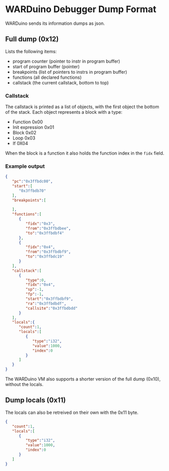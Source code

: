 # WARDuino Debugger Dump Format

WARDuino sends its information dumps as json.

## Full dump (0x12) 

Lists the following items:

- program counter (pointer to instr in program buffer)
- start of program buffer (pointer)
- breakpoints (list of pointers to instrs in program buffer)
- functions (all declared functions)
- callstack (the current callstack, bottom to top)

### Callstack

The callstack is printed as a list of objects, with the first object the bottom of the stack.
Each object represents a block with a type:

- Function 0x00
- Init expression 0x01
- Block 0x02
- Loop 0x03
- If 0X04

When the block is a function it also holds the function index in the `fidx` field.

### Example output

```json
{
   "pc":"0x3ffbdc00",
   "start":[
      "0x3ffbdb70"
   ],
   "breakpoints":[
      
   ],
   "functions":[
      {
         "fidx":"0x3",
         "from":"0x3ffbdbee",
         "to":"0x3ffbdbf4"
      },
      {
         "fidx":"0x4",
         "from":"0x3ffbdbf9",
         "to":"0x3ffbdc19"
      }
   ],
   "callstack":[
      {
         "type":0,
         "fidx":"0x4",
         "sp":-1,
         "fp":-1,
         "start":"0x3ffbdbf9",
         "ra":"0x3ffbdbdf",
         "callsite":"0x3ffbdbdd"
      }
   ],
   "locals":{
      "count":1,
      "locals":[
         {
            "type":"i32",
            "value":1000,
            "index":0
         }
      ]
   }
}
```

The WARDuino VM also supports a shorter version of the full dump (0x10), without the locals.

## Dump locals (0x11)

The locals can also be retreived on their own with the 0x11 byte.

```json
{
   "count":1,
   "locals":[
      {
         "type":"i32",
         "value":1000,
         "index":0
      }
   ]
}
```


